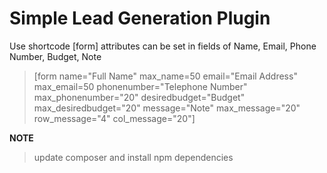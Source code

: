 # Simple Lead Generation Plugin

Use shortcode [form] attributes can be set in fields of Name, Email, Phone Number, Budget, Note 

> [form name="Full Name" max_name=50 email="Email Address" max_email=50 phonenumber="Telephone Number" max_phonenumber="20" desiredbudget="Budget" max_desiredbudget="20" message="Note" max_message="20" row_message="4" col_message="20"]


**NOTE**

> update composer and install npm dependencies